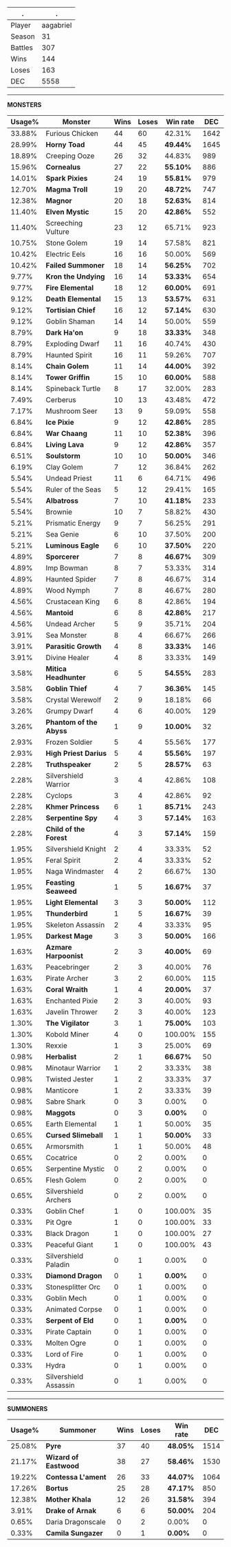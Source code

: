.|.
|-|-
Player|aagabriel
Season|31
Battles|307
Wins|144
Loses|163
DEC|5558

---
**MONSTERS**

Usage%|Monster|Wins|Loses|Win rate|DEC|
-|-|-|-|-|-|
33.88%|Furious Chicken|44|60|42.31%|1642|
28.99%|**Horny Toad**|44|45|**49.44%**|1645|
18.89%|Creeping Ooze|26|32|44.83%|989|
15.96%|**Cornealus**|27|22|**55.10%**|886|
14.01%|**Spark Pixies**|24|19|**55.81%**|979|
12.70%|**Magma Troll**|19|20|**48.72%**|747|
12.38%|**Magnor**|20|18|**52.63%**|814|
11.40%|**Elven Mystic**|15|20|**42.86%**|552|
11.40%|Screeching Vulture|23|12|65.71%|923|
10.75%|Stone Golem|19|14|57.58%|821|
10.42%|Electric Eels|16|16|50.00%|569|
10.42%|**Failed Summoner**|18|14|**56.25%**|702|
9.77%|**Kron the Undying**|16|14|**53.33%**|654|
9.77%|**Fire Elemental**|18|12|**60.00%**|691|
9.12%|**Death Elemental**|15|13|**53.57%**|631|
9.12%|**Tortisian Chief**|16|12|**57.14%**|630|
9.12%|Goblin Shaman|14|14|50.00%|559|
8.79%|**Dark Ha'on**|9|18|**33.33%**|348|
8.79%|Exploding Dwarf|11|16|40.74%|430|
8.79%|Haunted Spirit|16|11|59.26%|707|
8.14%|**Chain Golem**|11|14|**44.00%**|392|
8.14%|**Tower Griffin**|15|10|**60.00%**|588|
8.14%|Spineback Turtle|8|17|32.00%|283|
7.49%|Cerberus|10|13|43.48%|472|
7.17%|Mushroom Seer|13|9|59.09%|558|
6.84%|**Ice Pixie**|9|12|**42.86%**|285|
6.84%|**War Chaang**|11|10|**52.38%**|396|
6.84%|**Living Lava**|9|12|**42.86%**|357|
6.51%|**Soulstorm**|10|10|**50.00%**|346|
6.19%|Clay Golem|7|12|36.84%|262|
5.54%|Undead Priest|11|6|64.71%|496|
5.54%|Ruler of the Seas|5|12|29.41%|165|
5.54%|**Albatross**|7|10|**41.18%**|233|
5.54%|Brownie|10|7|58.82%|430|
5.21%|Prismatic Energy|9|7|56.25%|291|
5.21%|Sea Genie|6|10|37.50%|200|
5.21%|**Luminous Eagle**|6|10|**37.50%**|220|
4.89%|**Sporcerer**|7|8|**46.67%**|309|
4.89%|Imp Bowman|8|7|53.33%|314|
4.89%|Haunted Spider|7|8|46.67%|314|
4.89%|Wood Nymph|7|8|46.67%|280|
4.56%|Crustacean King|6|8|42.86%|194|
4.56%|**Mantoid**|6|8|**42.86%**|217|
4.56%|Undead Archer|5|9|35.71%|204|
3.91%|Sea Monster|8|4|66.67%|266|
3.91%|**Parasitic Growth**|4|8|**33.33%**|146|
3.91%|Divine Healer|4|8|33.33%|149|
3.58%|**Mitica Headhunter**|6|5|**54.55%**|283|
3.58%|**Goblin Thief**|4|7|**36.36%**|145|
3.58%|Crystal Werewolf|2|9|18.18%|66|
3.26%|Grumpy Dwarf|4|6|40.00%|129|
3.26%|**Phantom of the Abyss**|1|9|**10.00%**|32|
2.93%|Frozen Soldier|5|4|55.56%|177|
2.93%|**High Priest Darius**|5|4|**55.56%**|197|
2.28%|**Truthspeaker**|2|5|**28.57%**|63|
2.28%|Silvershield Warrior|3|4|42.86%|108|
2.28%|Cyclops|3|4|42.86%|92|
2.28%|**Khmer Princess**|6|1|**85.71%**|243|
2.28%|**Serpentine Spy**|4|3|**57.14%**|163|
2.28%|**Child of the Forest**|4|3|**57.14%**|159|
1.95%|Silvershield Knight|2|4|33.33%|52|
1.95%|Feral Spirit|2|4|33.33%|52|
1.95%|Naga Windmaster|4|2|66.67%|130|
1.95%|**Feasting Seaweed**|1|5|**16.67%**|37|
1.95%|**Light Elemental**|3|3|**50.00%**|112|
1.95%|**Thunderbird**|1|5|**16.67%**|39|
1.95%|Skeleton Assassin|2|4|33.33%|95|
1.95%|**Darkest Mage**|3|3|**50.00%**|166|
1.63%|**Azmare Harpoonist**|2|3|**40.00%**|69|
1.63%|Peacebringer|2|3|40.00%|76|
1.63%|Pirate Archer|3|2|60.00%|115|
1.63%|**Coral Wraith**|1|4|**20.00%**|37|
1.63%|Enchanted Pixie|2|3|40.00%|93|
1.63%|Javelin Thrower|2|3|40.00%|123|
1.30%|**The Vigilator**|3|1|**75.00%**|103|
1.30%|Kobold Miner|4|0|100.00%|155|
1.30%|Rexxie|1|3|25.00%|69|
0.98%|**Herbalist**|2|1|**66.67%**|50|
0.98%|Minotaur Warrior|1|2|33.33%|38|
0.98%|Twisted Jester|1|2|33.33%|37|
0.98%|Manticore|1|2|33.33%|39|
0.98%|Sabre Shark|0|3|0.00%|0|
0.98%|**Maggots**|0|3|**0.00%**|0|
0.65%|Earth Elemental|1|1|50.00%|35|
0.65%|**Cursed Slimeball**|1|1|**50.00%**|33|
0.65%|Armorsmith|1|1|50.00%|48|
0.65%|Cocatrice|0|2|0.00%|0|
0.65%|Serpentine Mystic|0|2|0.00%|0|
0.65%|Flesh Golem|0|2|0.00%|0|
0.65%|Silvershield Archers|0|2|0.00%|0|
0.33%|Goblin Chef|1|0|100.00%|35|
0.33%|Pit Ogre|1|0|100.00%|33|
0.33%|Black Dragon|1|0|100.00%|27|
0.33%|Peaceful Giant|1|0|100.00%|43|
0.33%|Silvershield Paladin|0|1|0.00%|0|
0.33%|**Diamond Dragon**|0|1|**0.00%**|0|
0.33%|Stonesplitter Orc|0|1|0.00%|0|
0.33%|Goblin Mech|0|1|0.00%|0|
0.33%|Animated Corpse|0|1|0.00%|0|
0.33%|**Serpent of Eld**|0|1|**0.00%**|0|
0.33%|Pirate Captain|0|1|0.00%|0|
0.33%|Molten Ogre|0|1|0.00%|0|
0.33%|Lord of Fire|0|1|0.00%|0|
0.33%|Hydra|0|1|0.00%|0|
0.33%|Silvershield Assassin|0|1|0.00%|0|

---
**SUMMONERS**

Usage%|Summoner|Wins|Loses|Win rate|DEC|
-|-|-|-|-|-|
25.08%|**Pyre**|37|40|**48.05%**|1514|
21.17%|**Wizard of Eastwood**|38|27|**58.46%**|1530|
19.22%|**Contessa L'ament**|26|33|**44.07%**|1064|
17.26%|**Bortus**|25|28|**47.17%**|850|
12.38%|**Mother Khala**|12|26|**31.58%**|394|
3.91%|**Drake of Arnak**|6|6|**50.00%**|204|
0.65%|Daria Dragonscale|0|2|0.00%|0|
0.33%|**Camila Sungazer**|0|1|**0.00%**|0|
